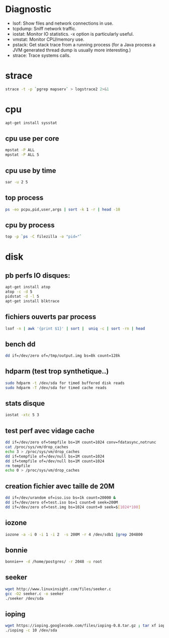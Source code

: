 # Diagnostic

* lsof: Show files and network connections in use.
* tcpdump: Sniff network traffic.
* iostat: Monitor IO statistics. -x option is particularly useful.
* vmstat: Monitor CPU/memory use.
* pstack: Get stack trace from a running process (for a Java process a JVM generated thread dump is usually more interesting.)
* strace: Trace systems calls.
# strace
```bash
strace -t -p `pgrep mapserv` > logstrace2 2>&1
```
# cpu
```bash
apt-get install sysstat
```
## cpu use per core
```bash
mpstat -P ALL
mpstat -P ALL 5
```
## cpu use by time
```bash
sar -u 2 5
```
## top process
```bash
ps -eo pcpu,pid,user,args | sort -k 1 -r | head -10
```
## cpu by process
```bash
top -p `ps -C filezilla -o "pid="`
```
# disk
## pb perfs IO disques:
```bash
apt-get install atop
atop -c -d 5
pidstat -d -l 5
apt-get install blktrace
```

## fichiers ouverts par process
```bash
lsof -n | awk '{print $1}' | sort |  uniq -c | sort -rn | head
```

## bench dd
```bash
dd if=/dev/zero of=/tmp/output.img bs=8k count=128k
```

## hdparm (test trop synthetique..)
```bash
sudo hdparm -t /dev/sda for timed buffered disk reads
sudo hdparm -T /dev/sda for timed cache reads
```

## stats disque
```bash
iostat -xtc 5 3
```

## test perf avec vidage cache
```bash
dd if=/dev/zero of=tempfile bs=1M count=1024 conv=fdatasync,notrunc
cat /proc/sys/vm/drop_caches
echo 3 > /proc/sys/vm/drop_caches
dd if=tempfile of=/dev/null bs=1M count=1024
dd if=tempfile of=/dev/null bs=1M count=1024
rm tempfile
echo 0 > /proc/sys/vm/drop_caches
```

## creation fichier avec taille de 20M
```bash
dd if=/dev/urandom of=iso.iso bs=1k count=20000 &
dd if=/dev/zero of=test.iso bs=1 count=0 seek=200M
dd if=/dev/zero of=test.img bs=1024 count=0 seek=$[1024*100]
```

## iozone
```bash
iozone -a -i 0 -i 1 -i 2  -s 200M -r 4 /dev/sdb1 |grep 204800
```

## bonnie
```bash
bonnie++ -d /home/postgres/ -r 2048 -u root
```

## seeker
```bash
wget http://www.linuxinsight.com/files/seeker.c
gcc -O2 seeker.c -o seeker
./seeker /dev/sda
```

## ioping
```bash
wget https://ioping.googlecode.com/files/ioping-0.8.tar.gz ; tar xf ioping*;cd ioping-0.8;make
./ioping -c 10 /dev/sda
```
